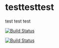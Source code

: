 # testtesttest

test
test
test


[![Build Status](https://travis-ci.org/rnaryala/testtesttest.svg?branch=master)](https://travis-ci.org/rnaryala/testtesttest)

[![Build Status](https://travis-ci.org/rnaryala/testtesttest.svg?branch=master)](https://travis-ci.org/rnaryala/testtesttest)
